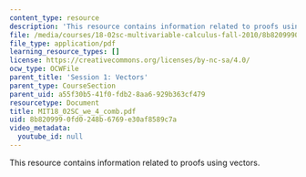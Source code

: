 ```yaml
---
content_type: resource
description: 'This resource contains information related to proofs using vectors. '
file: /media/courses/18-02sc-multivariable-calculus-fall-2010/8b8209990fd0248b6769e30af8589c7a_MIT18_02SC_we_4_comb.pdf
file_type: application/pdf
learning_resource_types: []
license: https://creativecommons.org/licenses/by-nc-sa/4.0/
ocw_type: OCWFile
parent_title: 'Session 1: Vectors'
parent_type: CourseSection
parent_uid: a55f30b5-41f0-fdb2-8aa6-929b363cf479
resourcetype: Document
title: MIT18_02SC_we_4_comb.pdf
uid: 8b820999-0fd0-248b-6769-e30af8589c7a
video_metadata:
  youtube_id: null
---
```

This resource contains information related to proofs using vectors. 